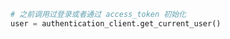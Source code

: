 ```python
# 之前调用过登录或者通过 access_token 初始化
user = authentication_client.get_current_user()
```

```c#

```
